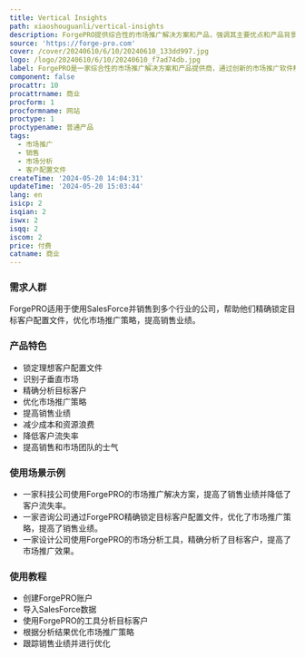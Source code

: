 ```yaml
---
title: Vertical Insights
path: xiaoshouguanli/vertical-insights
description: ForgePRO提供综合性的市场推广解决方案和产品，强调其主要优点和产品背景信息。
source: 'https://forge-pro.com'
cover: /cover/20240610/6/10/20240610_133dd997.jpg
logo: /logo/20240610/6/10/20240610_f7ad74db.jpg
label: ForgePRO是一家综合性的市场推广解决方案和产品提供商，通过创新的市场推广软件解决方案等方式，加速销售业绩。
component: false
procattr: 10
procattrname: 商业
procform: 1
procformname: 网站
proctype: 1
proctypename: 普通产品
tags:
  - 市场推广
  - 销售
  - 市场分析
  - 客户配置文件
createTime: '2024-05-20 14:04:31'
updateTime: '2024-05-20 15:03:44'
lang: en
isicp: 2
isqian: 2
iswx: 2
isqq: 2
iscom: 2
price: 付费
catname: 商业
---
```




### 需求人群
ForgePRO适用于使用SalesForce并销售到多个行业的公司，帮助他们精确锁定目标客户配置文件，优化市场推广策略，提高销售业绩。

### 产品特色
* 锁定理想客户配置文件
* 识别子垂直市场
* 精确分析目标客户
* 优化市场推广策略
* 提高销售业绩
* 减少成本和资源浪费
* 降低客户流失率
* 提高销售和市场团队的士气

### 使用场景示例
* 一家科技公司使用ForgePRO的市场推广解决方案，提高了销售业绩并降低了客户流失率。
* 一家咨询公司通过ForgePRO精确锁定目标客户配置文件，优化了市场推广策略，提高了销售业绩。
* 一家设计公司使用ForgePRO的市场分析工具，精确分析了目标客户，提高了市场推广效果。

### 使用教程
* 创建ForgePRO账户
* 导入SalesForce数据
* 使用ForgePRO的工具分析目标客户
* 根据分析结果优化市场推广策略
* 跟踪销售业绩并进行优化

  
